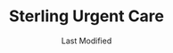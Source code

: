 ---
layout: location-page
date: Last Modified
description: "Local COVID-19 testing is available at Sterling Urgent Care in Logan, Utah, USA."
permalink: "locations/utah/logan/sterling-urgent-care-2/"
tags:
  - locations
  - utah
title: Sterling Urgent Care
uniqueName: sterling-urgent-care-2
state: Utah
stateAbbr: UT
hood: "South Logan"
address: "1201 S. Main St."
city: "Logan"
zip: "84321"
zipsNearby: "83114 82930 82931 83214 83223 83228 83232 83234 83237 83238 83241 83283 83243 83252 83220 83254 83233 83261 83263 83272 83287 83281 83286 84301 84010 84011 84054 84087 84302 84304 84309 84324 84014 84305 84015 84016 84056 84075 84089 84024 84307 84310 84025 84311 84028 84306 84312 84331 84033 84314 84315 84317 84318 84319 84037 84038 84040 84041 84308 84320 84321 84322 84323 84341 84325 84326 84018 84050 84327 84201 84244 84401 84402 84403 84404 84405 84407 84408 84409 84412 84414 84415 84328 84330 84332 84064 84333 84334 84067 84116 84335 84336 84316 84337 84338 84339 84340 84086" 
mapUrl: "http://maps.apple.com/?q=Sterling+Urgent+Care&address=1201+S+Main+St,Logan,Utah,84321"
locationType: Walk-in
phone: "(435) 787-8504"
website: "https://www.sterlingurgentcare.com/coronavirus-covid-19/"
onlineBooking: undefined
closed: undefined
closedUpdate: April 17th, 2020
notes: "By appointment only. Limited test kits available."
days: M-Sat
hours: 9AM-9PM
ctaMessage: Learn more
ctaUrl: "https://www.sterlingurgentcare.com/coronavirus-covid-19/"
---